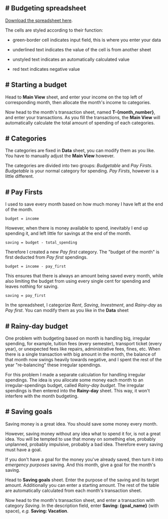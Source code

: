 ## \# Budgeting spreadsheet

[Download the spreadsheet here](/assets/Budget_2020_sample.ods).

The cells are styled according to their function:

* green-border cell indicates input field, this is where you enter your data

* underlined text indicates the value of the cell is from another sheet

* unstyled text indicates an automatically calculated value

* red text indicates negative value

## \# Starting a budget

Head to **Main View** sheet, and enter your income on the top left of corresponding month, then allocate the month's income to categories.

Now head to the month's transaction sheet, named **T-{month_number}**, and enter your transactions. As you fill the transactions, the **Main View** will automatically calculate the total amount of spending of each categories.

## \# Categories

The categories are fixed in **Data** sheet, you can modify them as you like. You have to manually adjust the **Main View** however.

The categories are divided into two groups: *Budgetable* and *Pay Firsts*. *Budgetable* is your normal category for spending. *Pay Firsts*, however is a little different.

## \# Pay Firsts

I used to save every month based on how much money I have left at the end of the month.

```
budget = income
```

However, when there is money available to spend, inevitably I end up spending it, and left little for savings at the end of the month.

```
saving = budget - total_spending
```

Therefore I created a new *Pay first* category. The "budget of the month" is first deducted from *Pay first* spendings.

```
budget = income - pay_first
```

This ensures that there is always an amount being saved every month, while also limiting the budget from using every single cent for spending and leaves nothing for saving.

```
saving = pay_first
```

In the spreadsheet, I categorize *Rent*, *Saving*, *Investment*, and *Rainy-day* as *Pay first*. You can modify them as you like in the **Data** sheet

## \# Rainy-day budget

One problem with budgeting based on month is handling big, irregular spending, for example, tuition fees (every semester), transport ticket (every year), or unexpected fees like repairs, administrative fees, fines, etc. When there is a single transaction with big amount in the month, the balance of that month now swings heavily towards negative, and I spent the rest of the year "re-balancing" these irregular spendings.

For this problem I made a separate calculation for handling irregular spendings. The idea is you allocate some money each month to an irregular-spendings budget, called *Rainy-day budget*. The irregular spendings is then entered into the **Rainy-day** sheet. This way, it won't interfere with the month budgeting.

## \# Saving goals

Saving money is a great idea. You should save some money every month.

However, saving money without any idea what to spend it for, is not a great idea. You will be tempted to use that money on something else, probably unplanned, probably impulsive, probably a bad idea. Therefore every saving must have a goal. 

If you don't have a goal for the money you've already saved, then turn it into *emergency purposes* saving. And this month, give a goal for the month's saving.

Head to **Saving goals** sheet. Enter the purpose of the saving and its target amount. Additionally you can enter a starting amount. The rest of the table are automatically calculated from each month's transaction sheet.

Now head to the month's transaction sheet, and enter a transaction with category *Saving*. In the description field, enter **Saving: {goal_name}** (with space), *e.g.* **Saving: Vacation**.